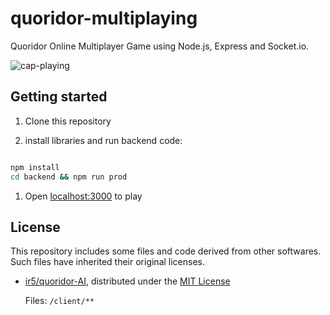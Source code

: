 # quoridor-multiplaying

Quoridor Online Multiplayer Game using Node.js, Express and Socket.io.

![cap-playing](https://user-images.githubusercontent.com/25865313/234743654-b098720b-f2c2-45f3-9c41-bc892294a072.gif)

## Getting started

1. Clone this repository

1. install libraries and run backend code:

```bash

npm install
cd backend && npm run prod

```

1. Open [localhost:3000](http://localhost:3000/) to play

## License

This repository includes some files and code derived from other softwares. Such files have inherited their original licenses.

- [ir5/quoridor-AI](https://github.com/ir5/quoridor-AI/), distributed under the [MIT License](https://github.com/ir5/quoridor-AI/blob/master/LICENSE)
  
  Files: ``/client/**``